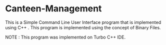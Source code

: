 # Canteen-Management

This is a Simple Command Line User Interface program that is implemented using C++ . 
This program is implemented using the concept of Binary Files.

NOTE : This program was implemented on Turbo C++ IDE.

